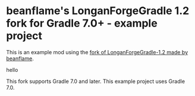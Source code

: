 # beanflame's LonganForgeGradle 1.2 fork for Gradle 7.0+ - example project

This is an example mod using the [fork of LonganForgeGradle-1.2 made by beanflame](https://github.com/longan-studio/longan-forge-gradle).

hello

This fork supports Gradle 7.0 and later. This example project uses Gradle 7.0.

